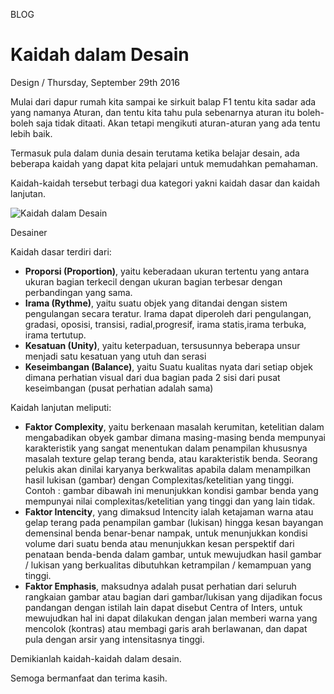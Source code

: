 <p class="type">BLOG</p>

# Kaidah dalam Desain

<p class="meta">Design  /  Thursday, September 29th 2016</p>

Mulai dari dapur rumah kita sampai ke sirkuit balap F1 tentu kita sadar ada yang namanya Aturan, dan tentu kita tahu pula sebenarnya aturan itu boleh-boleh saja tidak ditaati. Akan tetapi mengikuti aturan-aturan yang ada tentu lebih baik.

Termasuk pula dalam dunia desain terutama ketika belajar desain, ada beberapa kaidah yang dapat kita pelajari untuk memudahkan pemahaman.

Kaidah-kaidah tersebut terbagi dua kategori yakni kaidah dasar dan kaidah lanjutan.

![Kaidah dalam Desain](https://farooq-agent.web.app/assets/images/blog/small/q1ttRqac_post_image.jpg)

<p class="caption">Desainer</p>

Kaidah dasar terdiri dari:

* **Proporsi (Proportion)**, yaitu keberadaan ukuran tertentu yang antara ukuran bagian terkecil dengan ukuran bagian terbesar dengan perbandingan yang sama.
* **Irama (Rythme)**, yaitu suatu objek yang ditandai dengan sistem pengulangan secara teratur. Irama dapat diperoleh dari pengulangan, gradasi, oposisi, transisi, radial,progresif, irama statis,irama terbuka, irama tertutup. 
* **Kesatuan (Unity)**, yaitu keterpaduan, tersusunnya beberapa unsur menjadi satu kesatuan yang utuh dan serasi
* **Keseimbangan (Balance)**, yaitu Suatu kualitas nyata dari setiap objek dimana perhatian visual dari dua bagian pada 2 sisi dari pusat keseimbangan (pusat perhatian adalah sama)

Kaidah lanjutan meliputi:

* **Faktor Complexity**, yaitu berkenaan masalah kerumitan, ketelitian dalam mengabadikan obyek gambar dimana masing-masing benda mempunyai karakteristik yang sangat menentukan dalam penampilan khususnya masalah texture gelap terang benda, atau karakteristik benda.
Seorang pelukis akan dinilai karyanya berkwalitas apabila dalam menampilkan hasil lukisan (gambar) dengan Complexitas/ketelitian yang tinggi.
Contoh : gambar dibawah ini menunjukkan kondisi gambar benda yang mempunyai nilai complexitas/ketelitian yang tinggi dan yang lain tidak.
* **Faktor Intencity**, yang dimaksud Intencity ialah ketajaman warna atau gelap terang pada penampilan gambar (lukisan) hingga kesan bayangan demensinal benda benar-benar nampak, untuk menunjukkan kondisi volume dari suatu benda atau menunjukkan kesan perspektif dari penataan benda-benda dalam gambar, untuk mewujudkan hasil gambar / lukisan yang berkualitas dibutuhkan ketrampilan / kemampuan yang tinggi.
* **Faktor Emphasis**, maksudnya adalah pusat perhatian dari seluruh rangkaian gambar atau bagian dari gambar/lukisan yang dijadikan focus pandangan dengan istilah lain dapat disebut Centra of Inters, untuk mewujudkan hal ini dapat dilakukan dengan jalan memberi warna yang mencolok (kontras) atau membagi garis arah berlawanan, dan dapat pula dengan arsir yang intensitasnya tinggi.

Demikianlah kaidah-kaidah dalam desain.

Semoga bermanfaat dan terima kasih.
